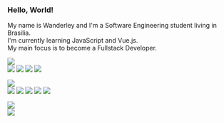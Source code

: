 <h3>
  Hello, World!
</h3>

<p>
  My name is Wanderley and I'm a Software Engineering student living in Brasilia.<br>
  I'm currently learning JavaScript and Vue.js.<br>
  My main focus is to become a Fullstack Developer.
</p>

<p>
  <img src="https://img.shields.io/badge/-code:-fff?style=flat-square"/><br>
  <img src="https://img.shields.io/badge/html--ff967f?style=flat-square&logo=html5&logoColor=ff967f&labelColor=24292e"/>
  <img src="https://img.shields.io/badge/css--7fd2ff?style=flat-square&logo=css3&logoColor=7fd2ff&labelColor=24292e"/>
  <img src="https://img.shields.io/badge/javascript--fff07f?style=flat-square&logo=javascript&logoColor=fff07f&labelColor=24292e"/>
  <img src="https://img.shields.io/badge/bootstrap--b07fff?style=flat-square&logo=bootstrap&logoColor=b07fff&labelColor=24292e"/>
</p>

<p>
  <img src="https://img.shields.io/badge/-tools:-fff?style=flat-square"/><br>
  <img src="https://img.shields.io/badge/vscode--7fd2ff?style=flat-square&logo=visual+studio+code&logoColor=7fd2ff&labelColor=24292e"/>
  <img src="https://img.shields.io/badge/git--ff967f?style=flat-square&logo=git&logoColor=ff967f&labelColor=24292e"/>
  <img src="https://img.shields.io/badge/github--bbb?style=flat-square&logo=github&logoColor=fff&labelColor=24292e"/>
  <img src="https://img.shields.io/badge/figma--ff967f?style=flat-square&logo=figma&logoColor=ff967f&labelColor=24292e"/>
  <img src="https://img.shields.io/badge/photoshop--7fd2ff?style=flat-square&logo=adobe+photoshop&logoColor=7fd2ff&labelColor=24292e"/>
</p>

<p>
  <img src="https://img.shields.io/badge/-contact:-fff?style=flat-square"/><br>
  <a href="https://www.linkedin.com/in/padawandr" alt="linkedin" target="_blank">
    <img src="https://img.shields.io/badge/-linkedin-0966C2?style=for-the-badge&logo=linkedin" />
  </a>
</p>
